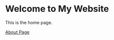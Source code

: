 <html lang="en">
<head>
    <meta charset="UTF-8">
    <meta name="viewport" content="width=device-width, initial-scale=1.0">
    <link rel="stylesheet" href="assets/css/style.css">
</head>
<body>
   <div class="content" style="padding-top: 60px;">
    <h1>Welcome to My Website</h1>
    <p>This is the home page.</p>
    </div>
    <!-- Link to another page -->
    <a href="about/about.html">About Page</a>
</body>
</html>
